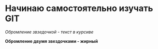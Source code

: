 # Начинаю самостоятельно изучать GIT

*Обромление звзедочкой - текст в курсиве*

**Обромление двумя звездочками - жирный**